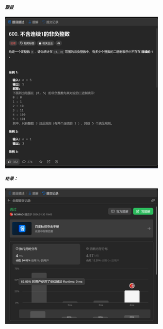 ##### [题目](https://leetcode.cn/problems/non-negative-integers-without-consecutive-ones/description/)
![pic](img.png)
##### 结果：
![pic](result.png)